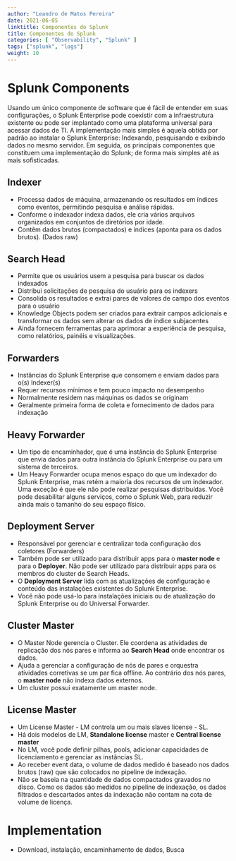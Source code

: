 ```yaml
---
author: "Leandro de Matos Pereira"
date: 2021-06-05
linktitle: Componentes do Splunk
title: Componentes do Splunk
categories: [ "Observability", "Splunk" ]
tags: ["splunk", "logs"]
weight: 10
---
```


# Splunk Components
Usando um único componente de software que é fácil de entender em suas configurações, o Splunk Enterprise pode coexistir com a infraestrutura existente ou pode ser implantado como uma plataforma universal para acessar dados de TI. A implementação mais simples é aquela obtida por padrão ao instalar o Splunk Enterprise: Indexando, pesquisando e exibindo dados no mesmo servidor.
Em seguida, os principais componentes que constituem uma implementação do Splunk; de forma mais simples até as mais sofisticadas.

## Indexer
* Processa dados de máquina, armazenando os resultados em índices como eventos, permitindo pesquisa e análise rápidas.
* Conforme o indexador indexa dados, ele cria vários arquivos organizados em conjuntos de diretórios por idade.
* Contêm dados brutos (compactados) e índices (aponta para os dados brutos). (Dados raw)

## Search Head
* Permite que os usuários usem a pesquisa para buscar os dados indexados
* Distribui solicitações de pesquisa do usuário para os indexers
* Consolida os resultados e extrai pares de valores de campo dos eventos para o usuário
* Knowledge Objects podem ser criados para extrair campos adicionais e transformar os dados sem alterar os dados de índice subjacentes
* Ainda fornecem ferramentas para aprimorar a experiência de pesquisa, como relatórios, painéis e visualizações.

## Forwarders
* Instâncias do Splunk Enterprise que consomem e enviam dados para o(s) Indexer(s)
* Requer recursos mínimos e tem pouco impacto no desempenho
* Normalmente residem nas máquinas os dados se originam
* Geralmente primeira forma de coleta e fornecimento de dados para indexação

## Heavy Forwarder
* Um tipo de encaminhador, que é uma instância do Splunk Enterprise que envia dados para outra instância do Splunk Enterprise ou para um sistema de terceiros.
* Um Heavy Forwarder ocupa menos espaço do que um indexador do Splunk Enterprise, mas retém a maioria dos recursos de um indexador. Uma exceção é que ele não pode realizar pesquisas distribuídas. Você pode desabilitar alguns serviços, como o Splunk Web, para reduzir ainda mais o tamanho do seu espaço físico.

## Deployment Server
* Responsável por gerenciar e centralizar toda configuração dos coletores (Forwarders)
* Também pode ser utilizado para distribuir apps para o **master node** e para o **Deployer**. Não pode ser utilizado para distribuir apps para os membros do cluster de Search Heads.
* O **Deployment Server** lida com as atualizações de configuração e conteúdo das instalações existentes do Splunk Enterprise.
* Você não pode usá-lo para instalações iniciais ou de atualização do Splunk Enterprise ou do Universal Forwarder.

## Cluster Master
* O Master Node gerencia o Cluster. Ele coordena as atividades de replicação dos nós pares e informa ao **Search Head** onde encontrar os dados.
* Ajuda a gerenciar a configuração de nós de pares e orquestra atividades corretivas se um par fica offline. Ao contrário dos nós pares, o **master node** não indexa dados externos.
* Um cluster possui exatamente um master node.

## License Master
* Um License Master - LM controla um ou mais slaves license - SL.
* Há dois modelos de LM, **Standalone license** master e **Central license master**
* No LM, você pode definir pilhas, pools, adicionar capacidades de licenciamento e gerenciar as instâncias SL.
* Ao receber event data, o volume de dados medido é baseado nos dados brutos (raw) que são colocados no pipeline de indexação.
* Não se baseia na quantidade de dados compactados gravados no disco. Como os dados são medidos no pipeline de indexação, os dados filtrados e descartados antes da indexação não contam na cota de volume de licença.

# Implementation
* Download, instalação, encaminhamento de dados, Busca
